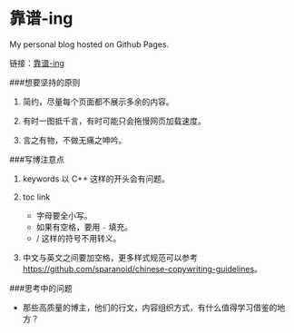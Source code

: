 靠谱-ing
=================

My personal blog hosted on Github Pages.

链接：[靠谱-ing](http://www.mazhuang.org)

###想要坚持的原则

1. 简约，尽量每个页面都不展示多余的内容。

2. 有时一图抵千言，有时可能只会拖慢网页加载速度。

3. 言之有物，不做无痛之呻吟。

###写博注意点

1. keywords 以 C++ 这样的开头会有问题。

1. toc link
   * 字母要全小写。
   * 如果有空格，要用 `-` 填充。
   * / 这样的符号不用转义。

1. 中文与英文之间要加空格，更多样式规范可以参考 <https://github.com/sparanoid/chinese-copywriting-guidelines>。

###思考中的问题

* 那些高质量的博主，他们的行文，内容组织方式，有什么值得学习借鉴的地方？
